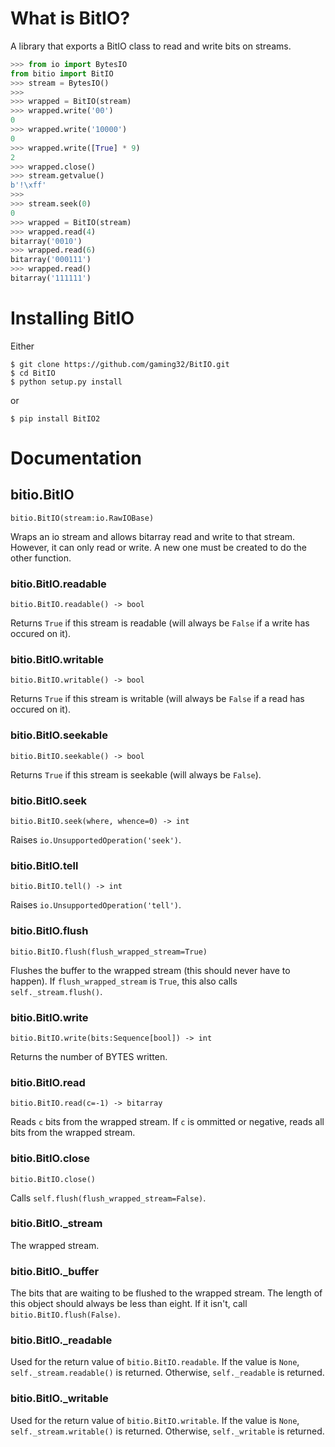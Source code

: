 # What is BitIO?
A library that exports a BitIO class to read and write bits on streams.

``` python
>>> from io import BytesIO
from bitio import BitIO
>>> stream = BytesIO()
>>>
>>> wrapped = BitIO(stream)
>>> wrapped.write('00')
0
>>> wrapped.write('10000')
0
>>> wrapped.write([True] * 9)
2
>>> wrapped.close()
>>> stream.getvalue()
b'!\xff'
>>>
>>> stream.seek(0)
0
>>> wrapped = BitIO(stream)
>>> wrapped.read(4)
bitarray('0010')
>>> wrapped.read(6)
bitarray('000111')
>>> wrapped.read()
bitarray('111111')
```

# Installing BitIO
Either
``` shell
$ git clone https://github.com/gaming32/BitIO.git
$ cd BitIO
$ python setup.py install
```
or
``` shell
$ pip install BitIO2
```

# Documentation
## bitio.BitIO
`bitio.BitIO(stream:io.RawIOBase)`

Wraps an io stream and allows bitarray read and write to that stream.
However, it can only read or write. A new one must be created to do the
other function.

### bitio.BitIO.readable
`bitio.BitIO.readable() -> bool`

Returns `True` if this stream is readable (will always be `False` if a write has occured on it).

### bitio.BitIO.writable
`bitio.BitIO.writable() -> bool`

Returns `True` if this stream is writable (will always be `False` if a read has occured on it).

### bitio.BitIO.seekable
`bitio.BitIO.seekable() -> bool`

Returns `True` if this stream is seekable (will always be `False`).

### bitio.BitIO.seek
`bitio.BitIO.seek(where, whence=0) -> int`

Raises `io.UnsupportedOperation('seek')`.

### bitio.BitIO.tell
`bitio.BitIO.tell() -> int`

Raises `io.UnsupportedOperation('tell')`.

### bitio.BitIO.flush
`bitio.BitIO.flush(flush_wrapped_stream=True)`

Flushes the buffer to the wrapped stream (this should never have to happen).
If `flush_wrapped_stream` is `True`, this also calls `self._stream.flush()`.

### bitio.BitIO.write
`bitio.BitIO.write(bits:Sequence[bool]) -> int`

Returns the number of BYTES written.

### bitio.BitIO.read
`bitio.BitIO.read(c=-1) -> bitarray`

Reads `c` bits from the wrapped stream.
If `c` is ommitted or negative, reads all bits from the wrapped stream.

### bitio.BitIO.close
`bitio.BitIO.close()`

Calls `self.flush(flush_wrapped_stream=False)`.

### bitio.BitIO._stream
The wrapped stream.

### bitio.BitIO._buffer
The bits that are waiting to be flushed to the wrapped stream. The length of this object should always be less than eight. If it isn't, call `bitio.BitIO.flush(False)`.

### bitio.BitIO._readable
Used for the return value of `bitio.BitIO.readable`. If the value is `None`, `self._stream.readable()` is returned. Otherwise, `self._readable` is returned.

### bitio.BitIO._writable
Used for the return value of `bitio.BitIO.writable`. If the value is `None`, `self._stream.writable()` is returned. Otherwise, `self._writable` is returned.